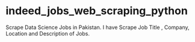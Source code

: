 # indeed_jobs_web_scraping_python
Scrape Data Science Jobs in Pakistan. I have Scrape Job Title , Company, Location and Description of Jobs.
